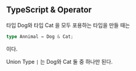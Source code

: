 ## TypeScript & Operator

타입 Dog와 타입 Cat 을 모두 포용하는 타입을 만들 때는

```typescript
type Annimal = Dog & Cat;
```

이다.

Union Type `|` 는 Dog와 Cat 둘 중 하나만 된다.